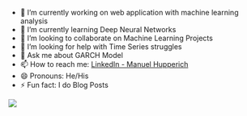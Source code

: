 <script src ="https://github.com/Hupperich-Manuel/Hupperich-Manuel/blob/main/typelighter.js"></script>
<p><span class="typeWriter" data-text='["## Hi I'm Manuel Hupperich! 👋"]'></span></p>

- 🔭 I’m currently working on web application with machine learning analysis
- 🌱 I’m currently learning Deep Neural Networks
- 👯 I’m looking to collaborate on Machine Learning Projects
- 🤔 I’m looking for help with Time Series struggles
- 💬 Ask me about GARCH Model
- 📫 How to reach me: [LinkedIn - Manuel Hupperich](https://www.linkedin.com/in/manuel-hupperich-36448b13a/)
- 😄 Pronouns: He/His
- ⚡ Fun fact: I do Blog Posts

<img src = 'https://github-readme-stats.vercel.app/api?username=Hupperich-Manuel&&show_icons=true&title_color=ffffff&icon_color=bb2acf&text_color=daf7dc&bg_color=191919'>
